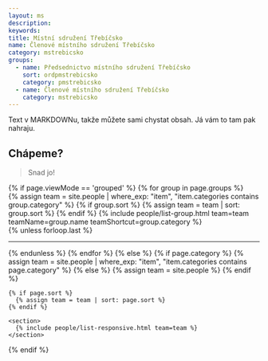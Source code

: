 ```yaml
---
layout: ms
description:
keywords:
title: Místní sdružení Třebíčsko
name: Členové místního sdružení Třebíčsko
category: mstrebicsko
groups:
  - name: Předsednictvo místního sdružení Třebíčsko
    sort: ordpmstrebicsko
    category: pmstrebicsko
  - name: Členové místního sdružení Třebíčsko
    category: mstrebicsko
---
```


Text v MARKDOWNu, takže můžete sami chystat obsah. Já vám to tam pak nahraju.

## Chápeme?

> Snad jo!



<div>
    {% if page.viewMode == 'grouped' %}
    {% for group in page.groups %}
      <section>
        {% assign team = site.people | where_exp: "item", "item.categories contains group.category" %}
        {% if group.sort %}
          {% assign team = team | sort: group.sort %}
        {% endif %}
        {% include people/list-group.html team=team teamName=group.name teamShortcut=group.category %}
      </section>
      {% unless forloop.last %}<hr class="hr--big" />{% endunless %}
    {% endfor %}
  {% else %}
    {% if page.category %}
      {% assign team = site.people | where_exp: "item", "item.categories contains page.category" %}
    {% else %}
      {% assign team = site.people %}
    {% endif %}

    {% if page.sort %}
      {% assign team = team | sort: page.sort %}
    {% endif %}

    <section>
      {% include people/list-responsive.html team=team %}
    </section>
  {% endif %}
</div>
